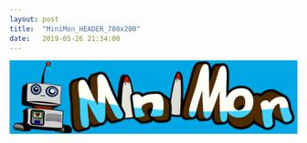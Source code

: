 ```yaml
---
layout: post
title:  "MiniMon_HEADER_780x200"
date:   2019-05-26 21:34:00
---
```


![MiniMon_HEADER_780x200](/assets/MiniMon_HEADER_780x200.png)
